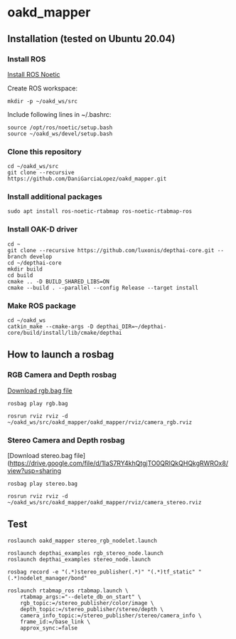 # oakd_mapper

## Installation (tested on Ubuntu 20.04)
### Install ROS
[Install ROS Noetic](http://wiki.ros.org/noetic/Installation/Debian)

Create ROS workspace:
```
mkdir -p ~/oakd_ws/src
```
Include following lines in ~/.bashrc:
```
source /opt/ros/noetic/setup.bash
source ~/oakd_ws/devel/setup.bash
```

### Clone this repository
```
cd ~/oakd_ws/src
git clone --recursive https://github.com/DaniGarciaLopez/oakd_mapper.git
```
### Install additional packages
```
sudo apt install ros-noetic-rtabmap ros-noetic-rtabmap-ros
```
### Install OAK-D driver
```
cd ~
git clone --recursive https://github.com/luxonis/depthai-core.git --branch develop
cd ~/depthai-core
mkdir build
cd build
cmake .. -D BUILD_SHARED_LIBS=ON
cmake --build . --parallel --config Release --target install
```
### Make ROS package
```
cd ~/oakd_ws
catkin_make --cmake-args -D depthai_DIR=~/depthai-core/build/install/lib/cmake/depthai
```
## How to launch a rosbag
### RGB Camera and Depth rosbag
[Download rgb.bag file](https://drive.google.com/file/d/1eGRTldzFjD78PDNfp45HhFvUsY3a7vwb/view?usp=sharing)
```
rosbag play rgb.bag
```
```
rosrun rviz rviz -d ~/oakd_ws/src/oakd_mapper/oakd_mapper/rviz/camera_rgb.rviz
```
### Stereo Camera and Depth rosbag
[Download stereo.bag file](https://drive.google.com/file/d/1IaS7RY4khQtgjTO0QRlQkQHQkgRWROx8/view?usp=sharing
```
rosbag play stereo.bag
```
```
rosrun rviz rviz -d ~/oakd_ws/src/oakd_mapper/oakd_mapper/rviz/camera_stereo.rviz
```

## Test
```
roslaunch oakd_mapper stereo_rgb_nodelet.launch
```
```
roslaunch depthai_examples rgb_stereo_node.launch 
roslaunch depthai_examples stereo_node.launch 
```
```
rosbag record -e "(.*)stereo_publisher(.*)" "(.*)tf_static" "(.*)nodelet_manager/bond"
```
```
roslaunch rtabmap_ros rtabmap.launch \
    rtabmap_args:="--delete_db_on_start" \
    rgb_topic:=/stereo_publisher/color/image \
    depth_topic:=/stereo_publisher/stereo/depth \
    camera_info_topic:=/stereo_publisher/stereo/camera_info \
    frame_id:=/base_link \
    approx_sync:=false
```
